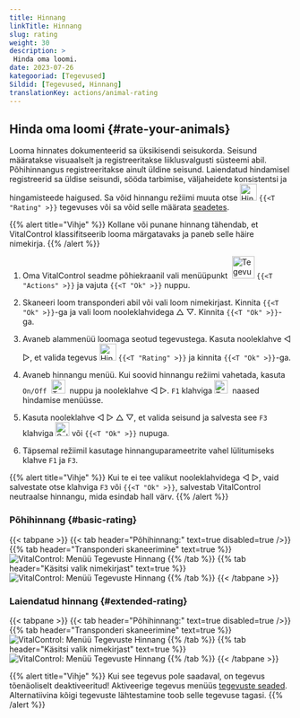 ```yaml
---
title: Hinnang
linkTitle: Hinnang
slug: rating
weight: 30
description: >
 Hinda oma loomi.
date: 2023-07-26
kategooriad: [Tegevused]
Sildid: [Tegevused, Hinnang]
translationKey: actions/animal-rating
---
```


## Hinda oma loomi {#rate-your-animals}

Looma hinnates dokumenteerid sa üksikisendi seisukorda. Seisund määratakse visuaalselt ja registreeritakse liiklusvalgusti süsteemi abil. Põhihinnangus registreeritakse ainult üldine seisund. Laiendatud hindamisel registreerid sa üldise seisundi, sööda tarbimise, väljaheidete konsistentsi ja hingamisteede haigused. Sa võid hinnangu režiimi muuta otse <img src="/icons/actions/rating.svg" width="30" align="bottom" alt="Hinnang" /> `{{<T "Rating" >}}` tegevuses või sa võid selle määrata [seadetes](../../settings/data-acquisition/#mode-of-animal-rating).

{{% alert title="Vihje" %}}
Kollane või punane hinnang tähendab, et VitalControl klassifitseerib looma märgatavaks ja paneb selle häire nimekirja.
{{% /alert %}}

1. Oma VitalControl seadme põhiekraanil vali menüüpunkt &nbsp;<img src="/icons/actions.svg" width="40" align="bottom" alt="Tegevused" /> `{{<T "Actions" >}}` ja vajuta `{{<T "Ok" >}}` nuppu.

2. Skaneeri loom transponderi abil või vali loom nimekirjast. Kinnita `{{<T "Ok" >}}`-ga ja vali loom nooleklahvidega △ ▽. Kinnita `{{<T "Ok" >}}`-ga.

3. Avaneb alammenüü loomaga seotud tegevustega. Kasuta nooleklahve ◁ ▷, et valida tegevus <img src="/icons/actions/rating.svg" width="30" align="bottom" alt="Hinnang" /> `{{<T "Rating" >}}` ja kinnita `{{<T "Ok" >}}`-ga.

4. Avaneb hinnangu menüü. Kui soovid hinnangu režiimi vahetada, kasuta `On/Off` &nbsp;<img src="/icons/gear.svg" width="25" align="bottom" alt="Tegevuste jada" />&nbsp; nuppu ja nooleklahve ◁ ▷. `F1` klahviga <img src="/icons/footer/exit.svg" width="24" align="bottom" alt="Tagasi" />&nbsp; naased hindamise menüüsse.

5. Kasuta nooleklahve ◁ ▷ △ ▽, et valida seisund ja salvesta see `F3` klahviga <img src="/icons/footer/save.svg" width="25" align="bottom" alt="Salvesta" /> või `{{<T "Ok" >}}` nupuga.

6. Täpsemal režiimil kasutage hinnanguparameetrite vahel lülitumiseks klahve `F1` ja `F3`.

{{% alert title="Vihje" %}}
Kui te ei tee valikut nooleklahvidega ◁ ▷, vaid salvestate otse klahviga `F3` või `{{<T "Ok" >}}`, salvestab VitalControl neutraalse hinnangu, mida esindab hall värv.
{{% /alert %}}

### Põhihinnang {#basic-rating}

{{< tabpane >}}
{{< tab header="Põhihinnang:" text=true disabled=true />}}
{{% tab header="Transponderi skaneerimine" text=true %}}
![VitalControl: Menüü Tegevuste Hinnang](../images/basicrating-scan.png "Põhihinnang")
{{% /tab %}}
{{% tab header="Käsitsi valik nimekirjast" text=true %}}
![VitalControl: Menüü Tegevuste Hinnang](../images/basicrating.png "Põhihinnang")
{{% /tab %}}
{{< /tabpane >}}

### Laiendatud hinnang {#extended-rating}

{{< tabpane >}}
{{< tab header="Põhihinnang:" text=true disabled=true />}}
{{% tab header="Transponderi skaneerimine" text=true %}}
![VitalControl: Menüü Tegevuste Hinnang](../images/extendedrating-scan.png "Laiendatud hinnang")
{{% /tab %}}
{{% tab header="Käsitsi valik nimekirjast" text=true %}}
![VitalControl: Menüü Tegevuste Hinnang](../images/extendedrating.png "Laiendatud hinnang")
{{% /tab %}}
{{< /tabpane >}}

{{% alert title="Vihje" %}}
Kui see tegevus pole saadaval, on tegevus tõenäoliselt deaktiveeritud! Aktiveerige tegevus menüüs [tegevuste seaded](../setting/). Alternatiivina kõigi tegevuste lähtestamine toob selle tegevuse tagasi.
{{% /alert %}}
